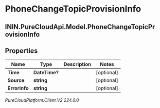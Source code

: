 # PhoneChangeTopicProvisionInfo

## ININ.PureCloudApi.Model.PhoneChangeTopicProvisionInfo

## Properties

|Name | Type | Description | Notes|
|------------ | ------------- | ------------- | -------------|
| **Time** | **DateTime?** |  | [optional] |
| **Source** | **string** |  | [optional] |
| **ErrorInfo** | **string** |  | [optional] |



_PureCloudPlatform.Client.V2 224.0.0_
